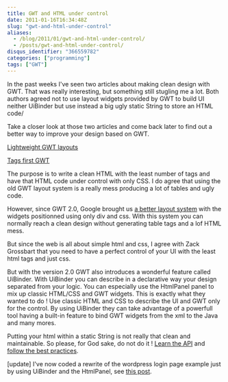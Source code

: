 ```yaml
---
title: GWT and HTML under control
date: 2011-01-16T16:34:48Z
slug: "gwt-and-html-under-control"
aliases:
  - /blog/2011/01/gwt-and-html-under-control/
  - /posts/gwt-and-html-under-control/
disqus_identifier: "366559782"
categories: ["programming"]
tags: ["GWT"] 
---
```


In the past weeks I've seen two articles about making clean design with GWT. That was really interesting, but something still stugling me a lot. Both authors agreed not to use  layout widgets provided by GWT to build UI neither UiBinder but use instead a big ugly static String to store an HTML code/

Take a closer look at those two articles and come back later to find out a better way to improve your design based on GWT.

[Lightweight GWT layouts](http://i-proving.ca/space/Technologies/GWT/Lightweight+GWT+layouts)

[Tags first GWT](http://www.zackgrossbart.com/hackito/tags-first-gwt/)

The purpose is to write a clean HTML with the least number of tags and have that HTML code under control with only CSS. I do agree that using the old GWT layout system is a really mess producing a lot of tables and ugly code.

However, since GWT 2.0, Google brought us [a better layout system](http://www.google.com/events/io/2010/sessions/gwt-ui-overhaul.html) with the widgets positionned using only div and css. With this system you can normally reach a clean design without generating table tags and a lof HTML mess.

But since the web is all about simple html and css, I agree with Zack Grossbart that you need to have a perfect control of your UI with the least html tags and just css.

But with the version 2.0 GWT also introduces a wonderful feature called UiBinder. With UiBinder you can describe in a declarative way your design separated from your logic. You can especially use the HtmlPanel panel to mix up classic HTML/CSS and GWT widgets. This is exactly what they wanted to do ! Use classic HTML and CSS to describe the UI and GWT only for the control. By using UiBinder they can take advantage of a powerfull tool having a built-in feature to bind GWT widgets from the xml to the Java and many mores.

Putting your html within a static String is not really that clean and maintainable. So please, for God sake, do not do it ! [Learn the API](http://code.google.com/intl/fr/webtoolkit/doc/latest/DevGuideUiBinder.html) and [follow the best practices](http://www.google.com/events/io/2010/sessions.html#GWT).

[update] I've now coded a rewrite of the wordpress login page example just by using UiBinder and the HtmlPanel, see [this post](./wordpress-login-form-with-gwt-and-uibinder/).